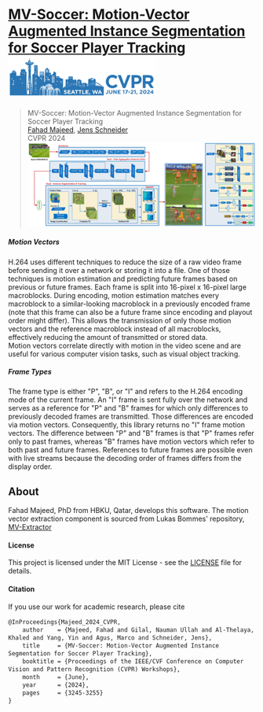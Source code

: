 # [MV-Soccer: Motion-Vector Augmented Instance Segmentation for Soccer Player Tracking](https://github.com/MrFahad/MV-Soccer/) <br> <a><img src="cvpr.png" width="300"></a>

> MV-Soccer: Motion-Vector Augmented Instance Segmentation for Soccer Player Tracking  
> [Fahad Majeed](https://www.linkedin.com/in/fahad-majeed/),  [Jens Schneider](https://scholar.google.com/citations?hl=en&user=em4IRO4AAAAJ&view_op=list_works&sortby=pubdate)  
> CVPR 2024  <br>
<a><img src="1.png" width="1000"></a> <br>

##### Motion Vectors

H.264 uses different techniques to reduce the size of a raw video frame before sending it over a network or storing it into a file. One of those techniques is motion estimation and predicting future frames based on previous or future frames. Each frame is split into 16-pixel x 16-pixel large macroblocks. During encoding, motion estimation matches every macroblock to a similar-looking macroblock in a previously encoded frame (note that this frame can also be a future frame since encoding and playout order might differ). This allows the transmission of only those motion vectors and the reference macroblock instead of all macroblocks, effectively reducing the amount of transmitted or stored data. <br>
Motion vectors correlate directly with motion in the video scene and are useful for various computer vision tasks, such as visual object tracking.

##### Frame Types

The frame type is either "P", "B", or "I" and refers to the H.264 encoding mode of the current frame. An "I" frame is sent fully over the network and serves as a reference for "P" and "B" frames for which only differences to previously decoded frames are transmitted. Those differences are encoded via motion vectors. Consequently, this library returns no "I" frame motion vectors. The difference between "P" and "B" frames is that "P" frames refer only to past frames, whereas "B" frames have motion vectors which refer to both past and future frames. References to future frames are possible even with live streams because the decoding order of frames differs from the display order.

## About

Fahad Majeed, PhD from HBKU, Qatar, develops this software. The motion vector extraction component is sourced from Lukas Bommes' repository, [MV-Extractor](https://github.com/LukasBommes/mv-extractor) 

#### License

This project is licensed under the MIT License - see the [LICENSE](LICENSE) file for details.


#### Citation

If you use our work for academic research, please cite

```
@InProceedings{Majeed_2024_CVPR,
    author    = {Majeed, Fahad and Gilal, Nauman Ullah and Al-Thelaya, Khaled and Yang, Yin and Agus, Marco and Schneider, Jens},
    title     = {MV-Soccer: Motion-Vector Augmented Instance Segmentation for Soccer Player Tracking},
    booktitle = {Proceedings of the IEEE/CVF Conference on Computer Vision and Pattern Recognition (CVPR) Workshops},
    month     = {June},
    year      = {2024},
    pages     = {3245-3255}
}
```
